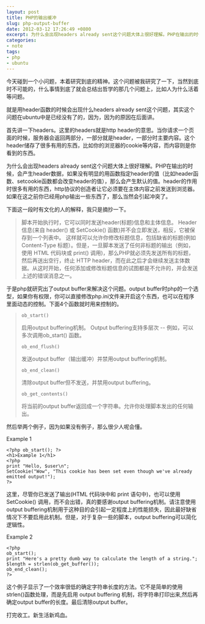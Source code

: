 ```yaml
---
layout: post
title: PHP的输出缓冲
slug: php-output-buffer
date: 2012-03-12 17:26:49 +0800
excerpt: 为什么会出现headers already sent这个问题大体上很好理解。PHP在输出的时候，会产生header数据，如果没有明显的用函数指定header的值（比如header函数、setcookie函数都会改变header的值），那么会产生默认的值。header的作用时很多有用的东西，http协议的创造者让它必须要在主体内容之前发送到浏览器。如果在这之前你已经用php输出一些东西了，那么当然会引起冲突了。
categories:
- note
tags:
- php
- ubuntu
---
```


今天碰到一个小问题，本着研究到底的精神。这个问题被我研究了一下，当然到底时不可能的，什么事情到底了就会总结出哲学的那几个问题上，比如人为什么活着等问题。

就是用header函数的时候会出现什么headers already sent这个问题，其实这个问题在ubuntu中是已经没有了的，因为，因为的原因在后面讲。

首先讲一下headers。这里的headers就是http header的意思。当你请求一个页面的时候，服务器会返回两部分，一部分就是header，一部分时主要内容。这个header储存了很多有用的东西，比如你的浏览器的cookie等内容，而内容则是你看到的东西。

为什么会出现headers already sent这个问题大体上很好理解。PHP在输出的时候，会产生header数据，如果没有明显的用函数指定header的值（比如header函数、setcookie函数都会改变header的值），那么会产生默认的值。header的作用时很多有用的东西，http协议的创造者让它必须要在主体内容之前发送到浏览器。如果在这之前你已经用php输出一些东西了，那么当然会引起冲突了。


下面这一段时有文化的人的解释，我只是摘抄一下。

> 脚本开始执行时，它可以同时发送header(标题)信息和主体信息。 Header信息(来自 header() 或 SetCookie() 函数)并不会立即发送，相反，它被保存到一个列表中。 这样就可以允许你修改标题信息，包括缺省的标题(例如 Content-Type 标题）。但是，一旦脚本发送了任何非标题的输出（例如，使用 HTML 代码块或 print() 调用)，那么PHP就必须先发送所有的标题，然后再送出空行，终止 HTTP header，而在此之后才会继续发送主体数据。从这时开始，任何添加或修改标题信息的试图都是不允许的，并会发送上述的错误消息之一。

于是php就研究出了output buffer来解决这个问题。output buffer时php的一个选型，如果你有权限，你可以直接修改php.ini文件来开启这个东西，也可以在程序里面动态的控制。下面4个函数就时用来控制的。

> `ob_start()`
>
> 启用output buffering机制。 Output buffering支持多层次 -- 例如，可以多次调用ob_start() 函数。
>
> `ob_end_flush()`
>
> 发送output buffer（输出缓冲）并禁用output buffering机制。
>
> `ob_end_clean()`
>
> 清除output buffer但不发送，并禁用output buffering。
>
> `ob_get_contents()`
>
> 将当前的output buffer返回成一个字符串。允许你处理脚本发出的任何输出。

然后举两个例子，因为如果没有例子，那么很少人呢会懂。

Example 1

	<?php ob_start(); ?>
	<h1>Example 1</h1>
	<?php
	print "Hello, $user\n";
	SetCookie("Wow", "This cookie has been set even though we've already emitted output!");
	?>


这里，尽管你已发送了输出(HTML 代码块中和 print 语句中)，也可以使用 SetCookie() 调用，而不会出错，真的要感谢output buffering机制。请注意使用output buffering机制用于这种目的会引起一定程度上的性能损失，因此最好缺省情况下不要启用此机制。但是，对于复杂一些的脚本，output buffering可以简化逻辑性。

Example 2

	<?php
	ob_start();
	print "Here's a pretty dumb way to calculate the length of a string.";
	$length = strlen(ob_get_buffer());
	ob_end_clean();
	?>


这个例子显示了一个效率很低的确定字符串长度的方法。它不是简单的使用strlen()函数处理，而是先启用 output buffering 机制，将字符串打印出来,然后再确定output buffer的长度。最后清除output buffer。

打完收工。新生活新鸡血。
